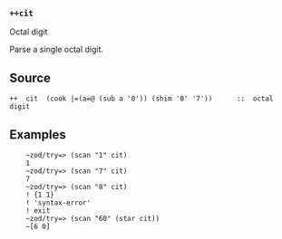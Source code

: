 ### `++cit`

Octal digit

Parse a single octal digit.

Source
------

    ++  cit  (cook |=(a=@ (sub a '0')) (shim '0' '7'))      ::  octal digit

Examples
--------

        ~zod/try=> (scan "1" cit)
        1
        ~zod/try=> (scan "7" cit)
        7
        ~zod/try=> (scan "8" cit)
        ! {1 1}
        ! 'syntax-error'
        ! exit
        ~zod/try=> (scan "60" (star cit))
        ~[6 0]


